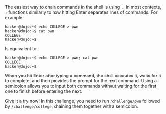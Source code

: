 The easiest way to chain commands in the shell is using `;`.
In most contexts, `;` functions similarly to how hitting Enter separates lines of commands.
For example:

```console
hacker@dojo:~$ echo COLLEGE > pwn
hacker@dojo:~$ cat pwn
COLLEGE
hacker@dojo:~$
```

Is equivalent to:

```console
hacker@dojo:~$ echo COLLEGE > pwn; cat pwn
COLLEGE
hacker@dojo:~$
```

When you hit Enter after typing a command, the shell executes it, waits for it to complete, and then provides the prompt for the next command. Using a semicolon allows you to input both commands without waiting for the first one to finish before entering the next.

Give it a try now! In this challenge, you need to run `/challenge/pwn` followed by `/challenge/college`, chaining them together with a semicolon.
